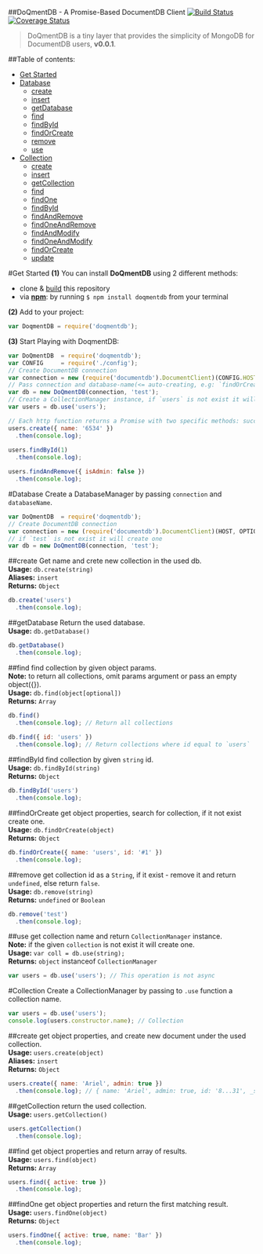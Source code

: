 ##DoQmentDB - A Promise-Based DocumentDB Client [![Build Status](https://travis-ci.org/a8m/doqmentdb.svg?branch=master)](https://travis-ci.org/a8m/doqmentdb) [![Coverage Status](https://coveralls.io/repos/a8m/doqmentdb/badge.png?branch=master)](https://coveralls.io/r/a8m/doqmentdb?branch=master)
> DoQmentDB is a tiny layer that provides the simplicity of MongoDB for DocumentDB users, **v0.0.1**.

##Table of contents:
- [Get Started](#get-started)
- [Database](#database)
  - [create](#create)
  - [insert](#create)
  - [getDatabase](#getdatabase)
  - [find](#find)
  - [findById](#findbyid)
  - [findOrCreate](#findorcreate)
  - [remove](#remove)
  - [use](#use)
- [Collection](#collection)
  - [create](#create-1)
  - [insert](#create-1)
  - [getCollection](#getcollection)
  - [find](#find-1)
  - [findOne](#findone)
  - [findById](#findbyid-1)
  - [findAndRemove](#findandremove)
  - [findOneAndRemove](#findoneandremove)
  - [findAndModify](#findandmodify)
  - [findOneAndModify](#findoneandmodify)
  - [findOrCreate](#findorcreate-1)
  - [update](#findandmodify)

#Get Started
**(1)** You can install **DoQmentDB** using 2 different methods:  
- clone & [build](#developing) this repository
- via **[npm](https://www.npmjs.org/)**: by running `$ npm install doqmentdb` from your terminal

**(2)** Add to your project:  
```js
var DoqmentDB = require('doqmentdb');
```
**(3)** Start Playing with DoqmentDB:
```js
var DoQmentDB  = require('doqmentdb');
var CONFIG     = require('./config');
// Create DocumentDB connection
var connection = new (require('documentdb').DocumentClient)(CONFIG.HOST, CONFIG.OPTIONS);
// Pass connection and database-name(<= auto-creating, e.g: `findOrCreate`)
var db = new DoQmentDB(connection, 'test');
// Create a CollectionManager instance, if `users` is not exist it will create one.
var users = db.use('users');

// Each http function returns a Promise with two specific methods: success and error.
users.create({ name: '6534' })
  .then(console.log);
  
users.findById(1)
  .then(console.log);

users.findAndRemove({ isAdmin: false })
  .then(console.log);
```
#Database
Create a DatabaseManager by passing `connection` and `databaseName`.
```js
var DoQmentDB  = require('doqmentdb');
// Create DocumentDB connection
var connection = new (require('documentdb').DocumentClient)(HOST, OPTIONS);
// if `test` is not exist it will create one
var db = new DoQmentDB(connection, 'test');
```
##create
Get name and crete new collection in the used db.  
**Usage:** `db.create(string)`  
**Aliases:** `insert`  
**Returns:** `Object`
```js
db.create('users')
  .then(console.log);
```
##getDatabase
Return the used database.  
**Usage:** `db.getDatabase()`
```js
db.getDatabase()
  .then(console.log);
```
##find
find collection by given object params.  
**Note:** to return all collections, omit params argument or pass an empty object({}).  
**Usage:** `db.find(object[optional])`  
**Returns:** `Array`
```js
db.find()
  .then(console.log); // Return all collections
  
db.find({ id: 'users' })
  .then(console.log); // Return collections where id equal to `users`
```
##findById
find collection by given `string` id.  
**Usage:** `db.findById(string)`  
**Returns:** `Object`
```js
db.findById('users')
  .then(console.log);
```
##findOrCreate
get object properties, search for collection, if it not exist create one.  
**Usage:** `db.findOrCreate(object)`  
**Returns:** `Object`
```js
db.findOrCreate({ name: 'users', id: '#1' })
  .then(console.log);
```
##remove
get collection id as a `String`, if it exist - remove it and return `undefined`, else return `false`.  
**Usage:** `db.remove(string)`  
**Returns:** `undefined` or `Boolean`
```js
db.remove('test')
  .then(console.log);
```
##use
get collection name and return `CollectionManager` instance.  
**Note:** if the given `collection` is not exist it will create one.  
**Usage:** `var coll = db.use(string);`  
**Returns:** `object` instanceof `CollectionManager`
```js
var users = db.use('users'); // This operation is not async
```
#Collection
Create a CollectionManager by passing to `.use` function a collection name.
```js
var users = db.use('users'); 
console.log(users.constructor.name); // Collection
```
##create
get object properties, and create new document under the used collection.  
**Usage:** `users.create(object)`  
**Aliases:** `insert`  
**Returns:** `Object`
```js
users.create({ name: 'Ariel', admin: true })
  .then(console.log); // { name: 'Ariel', admin: true, id: '8...31', _self: ... }
```
##getCollection
return the used collection.  
**Usage:** `users.getCollection()`
```js
users.getCollection()
  .then(console.log);
```
##find
get object properties and return array of results.  
**Usage:** `users.find(object)`  
**Returns:** `Array`
```js
users.find({ active: true })
  .then(console.log);
```
##findOne
get object properties and return the first matching result.  
**Usage:** `users.findOne(object)`  
**Returns:** `Object`
```js
users.findOne({ active: true, name: 'Bar' })
  .then(console.log);
```
